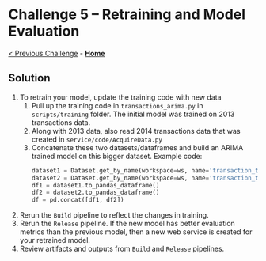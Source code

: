 # Challenge 5 – Retraining and Model Evaluation

[< Previous Challenge](./Solution-04.md) - **[Home](./README.md)**

## Solution

1.  To retrain your model, update the training code with new data
    1.  Pull up the training code in `transactions_arima.py` in `scripts/training` folder. The initial model was trained on 2013 transactions data.
    1.  Along with 2013 data, also read 2014 transactions data that was created in `service/code/AcquireData.py`
    1.  Concatenate these two datasets/dataframes and build an ARIMA trained model on this bigger dataset.
        Example code:
        ```python
        dataset1 = Dataset.get_by_name(workspace=ws, name='transaction_ts2013')
        dataset2 = Dataset.get_by_name(workspace=ws, name='transaction_ts2014')
        df1 = dataset1.to_pandas_dataframe()
        df2 = dataset2.to_pandas_dataframe()
        df = pd.concat([df1, df2])
        ```
1.  Rerun the `Build` pipeline to reflect the changes in training.
1.  Rerun the `Release` pipeline. If the new model has better evaluation metrics than the previous model, then a new web service is created for your retrained model.
1.  Review artifacts and outputs from `Build` and `Release` pipelines.
